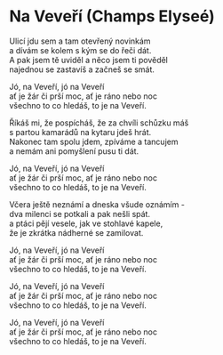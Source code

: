 # Na Veveří (Champs Elyseé)

Ulicí jdu sem a tam otevřený novinkám  
a dívám se kolem s kým se do řeči dát.  
A pak jsem tě uviděl a něco jsem ti pověděl  
najednou se zastavíš a začneš se smát.

Jó, na Veveří, jó na Veveří  
ať je žár či prší moc, ať je ráno nebo noc  
všechno to co hledáš, to je na Veveří.

Říkáš mi, že pospícháš, že za chvíli schůzku máš  
s partou kamarádů na kytaru jdeš hrát.  
Nakonec tam spolu jdem, zpíváme a tancujem  
a nemám ani pomyšlení pusu ti dát.

Jó, na Veveří, jó na Veveří  
ať je žár či prší moc, ať je ráno nebo noc  
všechno to co hledáš, to je na Veveří.

Včera ještě neznámí a dneska všude oznámím -  
dva milenci se potkali a pak nešli spát.  
a ptáci pějí vesele, jak ve stohlavé kapele,  
že je zkrátka nádherné se zamilovat.

Jó, na Veveří, jó na Veveří  
ať je žár či prší moc, ať je ráno nebo noc  
všechno to co hledáš, to je na Veveří.

Jó, na Veveří, jó na Veveří  
ať je žár či prší moc, ať je ráno nebo noc  
všechno to co hledáš, to je na Veveří.

Jó, na Veveří, jó na Veveří  
ať je žár či prší moc, ať je ráno nebo noc  
všechno to co hledáš, to je na Veveří.

